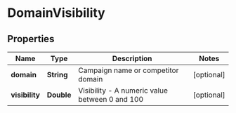 # DomainVisibility

## Properties
Name | Type | Description | Notes
------------ | ------------- | ------------- | -------------
**domain** | **String** | Campaign name or competitor domain |  [optional]
**visibility** | **Double** | Visibility - A numeric value between 0 and 100 |  [optional]
